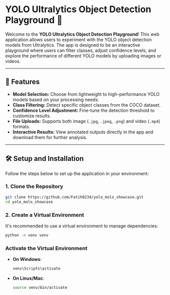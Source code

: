 # YOLO Ultralytics Object Detection Playground 🎯

Welcome to the **YOLO Ultralytics Object Detection Playground**! This web application allows users to experiment with the YOLO object detection models from Ultralytics. The app is designed to be an interactive playground where users can filter classes, adjust confidence levels, and explore the performance of different YOLO models by uploading images or videos.

---

## 🚀 Features

- **Model Selection:** Choose from lightweight to high-performance YOLO models based on your processing needs.
- **Class Filtering:** Detect specific object classes from the COCO dataset.
- **Confidence Level Adjustment:** Fine-tune the detection threshold to customize results.
- **File Uploads:** Supports both image (`.jpg`, `.jpeg`, `.png`) and video (`.mp4`) formats.
- **Interactive Results:** View annotated outputs directly in the app and download them for further analysis.

---

## 🛠️ Setup and Installation

Follow the steps below to set up the application in your environment:

### 1. Clone the Repository
```bash
git clone https://github.com/Fatih0234/yolo_molo_showcase.git
cd yolo_molo_showcase
```

### 2. Create a Virtual Environment

It's recommended to use a virtual environment to manage dependencies:

```bash
python -m venv venv
```
### Activate the Virtual Environment

- **On Windows**:
    ```bash
    venv\Scripts\activate
    ```

- **On Linux/Mac**:
    ```bash
    source venv/bin/activate
    ```


